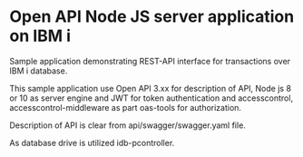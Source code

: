 # Open API Node JS server application on IBM i

Sample application demonstrating REST-API interface for transactions over IBM i database.

This sample application use Open API 3.xx for description of API, Node js 8 or 10 as server engine and JWT for token authentication and accesscontrol, accesscontrol-middleware as part oas-tools for authorization.

Description of API is clear from api/swagger/swagger.yaml file.

As database drive is utilized idb-pcontroller.